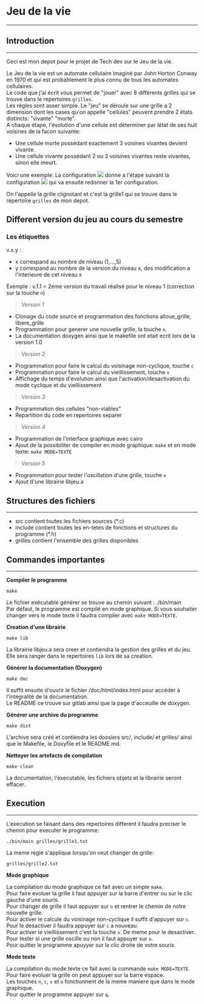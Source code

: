 **Jeu de la vie**
========

***

## Introduction  
--------

Ceci est mon depot pour le projet de Tech dev sur le Jeu de la vie.  

Le Jeu de la vie est un automate cellulaire imaginé par John Horton Conway en 1970 et qui est probablement le plus connu de tous les automates cellulaires.  
Le code que j'ai écrit vous permet de "jouer" avec 8 différents grilles qui se trouve dans le repertoires `grilles`.  
Les régles sont asser simple. Le "jeu" se déroule sur une grille a 2 dimension dont les cases qu'on appelle "cellules" peuvent prendre 2 états distincts: "vivante" "morte".  
A chaque étape, l'évolution d'une cellule est déterminer par létat de ses huit voisines de la facon suivante:
  - Une cellule morte possédant exactement 3 voisines vivantes devient vivante.
  - Une cellule vivante possédant 2 ou 3 voisines vivantes reste vivantes, sinon elle meurt.

Voici une exemple:
La configuration ![](https://upload.wikimedia.org/wikipedia/commons/8/8a/Gol-blinker1.png) donne a l'étape suivant la configuration ![](https://upload.wikimedia.org/wikipedia/commons/a/a0/Gol-blinker2.png) qui va ensuite redonner la 1er configuration.  
 
On l'appelle la grille clignotant et c'est la grille1 qui se trouve dans le répertoire `grilles` de mon depot.  

## Different version du jeu au cours du semestre

### Les étiquettes  

v.x.y : 
  - x correspand au nombre de niveau (1,...,5)  
  - y correspand au nombre de la version du niveau x, des modification a l'interieure de cet niveau x
		
    
Exemple : v.1.1 = 2éme version du travail réalisé pour le niveau 1 (correction sur la touche `n`)

>*Version 1* 

  * Clonage du code source et programmation des fonctions alloue_grille, libere_grille
  * Programmation pour generer une nouvelle grille, la touche `n`.  
  * La documentation doxygen ainsi que le makefile ont etait ecrit lors de la version 1.0
   
>*Version 2* 
 
  * Programmation pour faire le calcul du voisinage non-cyclique, touche `c`  
  * Programmation pour faire le calcul du vieillissement, touche `v`  
  * Affichage du temps d'evolution ainsi que l'activation/desactivation du mode cyclique et du vieillissement  

>*Version 3*
  * Programmation des cellules "non-viables"
  * Repartition du code en repertoires separer

>*Version 4*
  * Programmation de l'interface graphique avec cairo
  * Ajout de la possibiliter de compiler en mode graphique: `make` et en mode texte: `make MODE=TEXTE`

>*Version 5*
  * Programmation pour tester l'oscillation d'une grille, touche `o`
  * Ajout d'une librairie libjeu.a

## Structures des fichiers
--------

- src contient toutes les fichiers sources (*.c)
- include contient toutes les en-tetes de fonctions et structures du programme (*.h)
- grilles contient l'ensemble des grilles disponibles

## Commandes importantes
--------

**Compiler le programme**

`make`  

Le fichier exécutable générer se trouve au chemin suivant : ./bin/main   
Par défaut, le programme est compilé en mode graphique. Si vous souhaiter changer vers le mode texte il faudra compiler avec `make MODE=TEXTE`. 

**Creation d'une librairie** 

`make lib` 

La librairie libjeu.a sera creer et contiendra la gestion des grilles et du jeu. 
Elle sera ranger dans le repertoires `lib` lors de sa creation.

**Générer la documentation (Doxygen)**  
   
`make doc`  

Il suffit ensuite d'ouvrir le fichier /doc/html/index.html pour accéder à l'intégralité de la documentation.  
Le README ce trouve sur gitlab ainsi que la page d'acceuille de doxygen.

**Générer une archive du programme** 
   
`make dist`  

L'archive sera créé et contiendra les dossiers src/, include/ et grilles/ ainsi que le Makefile, le Doxyfile et le README.md.

**Nettoyer les artefacts de compilation**  
   
`make clean`  

La documentation, l'èxecutable, les fichiers objets et la librairie seront effacer.

## Execution 
--------

L'execution se faisant dans des repertoires different il faudra preciser le chemin pour executer le programme: 
```
./bin/main grilles/grille1.txt
``` 
La meme regle s'applique lorsqu'on veut changer de grille: 
```
grilles/grille2.txt
``` 

**Mode graphique** 

La compilation du mode graphique ce fait avec un simple `make`.  
Pour faire evoluer la grille il faut appuyer sur la barre d'entrer ou sur le clic gauche d'une souris.  
Pour changer de grille il faut appuyer sur `n` et rentrer le chemin de notre nouvelle grille.  
Pour activer le calcule du voisinage non-cyclique il suffit d'appuyer sur `c`. Pour le desactiver il faudra appuyer sur `c` a nouveau.  
Pour activer le vieillissement c'est la touche `v`. De meme pour le desactiver.  
Pour tester si une grille oscille ou non il faut appuyer sur `o`.  
Pour quitter le programme apuyyer sur la clic droite de votre souris.  

**Mode texte** 

La compilation du mode texte ce fait avec la commande `make MODE=TEXTE`.  
Pour faire evoluer la grille on peut appuyer sur la barre espace.  
Les touches `n`, `c`, `v` et `o` fonctionnent de la meme maniere que dans le mode graphique.  
Pour quitter le programme appuyer sur `q`.  

